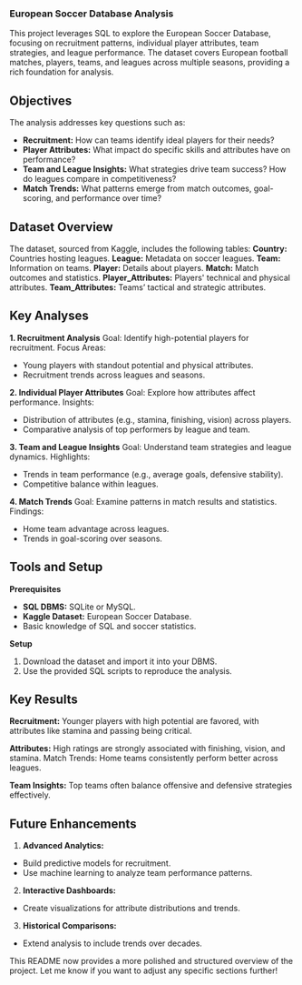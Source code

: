 ### **European Soccer Database Analysis**
This project leverages SQL to explore the European Soccer Database, focusing on recruitment patterns, individual player attributes, team strategies, and league performance. The dataset covers European football matches, players, teams, and leagues across multiple seasons, providing a rich foundation for analysis.

## **Objectives**
The analysis addresses key questions such as:
- __Recruitment:__ How can teams identify ideal players for their needs?
- __Player Attributes:__ What impact do specific skills and attributes have on performance?
- __Team and League Insights:__ What strategies drive team success? How do leagues compare in competitiveness?
- __Match Trends:__ What patterns emerge from match outcomes, goal-scoring, and performance over time?

## **Dataset Overview**
The dataset, sourced from Kaggle, includes the following tables:
__Country:__ Countries hosting leagues.
__League:__ Metadata on soccer leagues.
__Team:__ Information on teams.
__Player:__ Details about players.
__Match:__ Match outcomes and statistics.
__Player_Attributes:__ Players' technical and physical attributes.
__Team_Attributes:__ Teams’ tactical and strategic attributes.


## Key Analyses
**1. Recruitment Analysis**
Goal: Identify high-potential players for recruitment.
Focus Areas:
- Young players with standout potential and physical attributes.
- Recruitment trends across leagues and seasons.

**2. Individual Player Attributes**
Goal: Explore how attributes affect performance.
Insights:
- Distribution of attributes (e.g., stamina, finishing, vision) across players.
- Comparative analysis of top performers by league and team.

**3. Team and League Insights**
Goal: Understand team strategies and league dynamics.
Highlights:
- Trends in team performance (e.g., average goals, defensive stability).
-  Competitive balance within leagues.

**4. Match Trends**
Goal: Examine patterns in match results and statistics.
Findings:
- Home team advantage across leagues.
- Trends in goal-scoring over seasons.

## **Tools and Setup**
**Prerequisites**
- __SQL DBMS:__ SQLite or MySQL.
- __Kaggle Dataset:__ European Soccer Database.
- Basic knowledge of SQL and soccer statistics.

**Setup**
1. Download the dataset and import it into your DBMS.
2. Use the provided SQL scripts to reproduce the analysis.

## **Key Results**
__Recruitment:__ Younger players with high potential are favored, with attributes like stamina and passing being critical.

__Attributes:__ High ratings are strongly associated with finishing, vision, and stamina.
Match Trends: Home teams consistently perform better across leagues.

__Team Insights:__ Top teams often balance offensive and defensive strategies effectively.

## Future Enhancements
1. **Advanced Analytics:**
- Build predictive models for recruitment.
- Use machine learning to analyze team performance patterns.

2. **Interactive Dashboards:**
- Create visualizations for attribute distributions and trends.




3. **Historical Comparisons:**
- Extend analysis to include trends over decades.


This README now provides a more polished and structured overview of the project. Let me know if you want to adjust any specific sections further!
